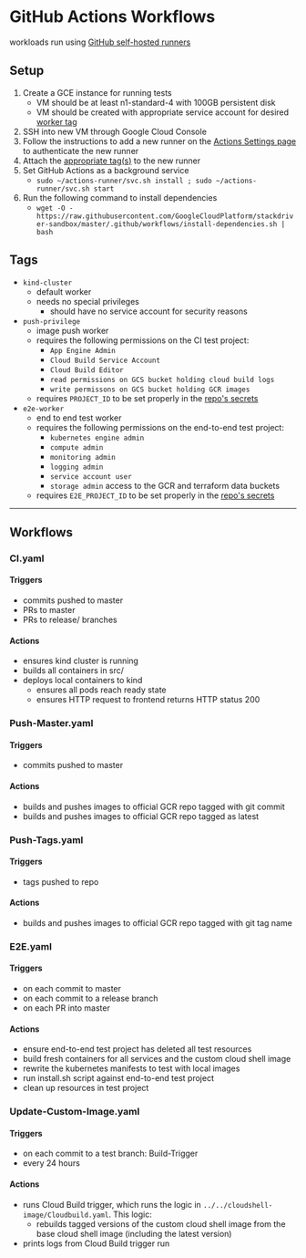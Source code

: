 # GitHub Actions Workflows

workloads run using [GitHub self-hosted runners](https://help.github.com/en/actions/automating-your-workflow-with-github-actions/about-self-hosted-runners)

## Setup

1. Create a GCE instance for running tests
    - VM should be at least n1-standard-4 with 100GB persistent disk
    - VM should be created with appropriate service account for desired [worker tag](#Tags)
2. SSH into new VM through Google Cloud Console
3. Follow the instructions to add a new runner on the [Actions Settings page](https://github.com/GoogleCloudPlatform/stackdriver-sandbox/settings/actions) to authenticate the new runner
4. Attach the [appropriate tag(s)](#Tags) to the new runner
5. Set GitHub Actions as a background service
    - `sudo ~/actions-runner/svc.sh install ; sudo ~/actions-runner/svc.sh start`
6. Run the following command to install dependencies
    - `wget -O - https://raw.githubusercontent.com/GoogleCloudPlatform/stackdriver-sandbox/master/.github/workflows/install-dependencies.sh | bash`

## Tags
- `kind-cluster`
  - default worker
  - needs no special privileges
    - should have no service account for security reasons
- `push-privilege`
  - image push worker
  - requires the following permissions on the CI test project:
    - `App Engine Admin`
    - `Cloud Build Service Account`
    - `Cloud Build Editor`
    - `read permissions on GCS bucket holding cloud build logs`
    - `write permissons on GCS bucket holding GCR images`
  - requires `PROJECT_ID` to be set properly in the [repo's secrets](https://github.com/GoogleCloudPlatform/stackdriver-sandbox/settings/secrets)
- `e2e-worker`
  - end to end test worker
  - requires the following permissions on the end-to-end test project:
    - `kubernetes engine admin`
    - `compute admin`
    - `monitoring admin`
    - `logging admin`
    - `service account user`
    - `storage admin` access to the GCR and terraform data buckets
  - requires `E2E_PROJECT_ID` to be set properly in the [repo's secrets](https://github.com/GoogleCloudPlatform/stackdriver-sandbox/settings/secrets)

---
## Workflows

### CI.yaml

#### Triggers

- commits pushed to master
- PRs to master
- PRs to release/ branches

#### Actions

- ensures kind cluster is running
- builds all containers in src/
- deploys local containers to kind
  - ensures all pods reach ready state
  - ensures HTTP request to frontend returns HTTP status 200


### Push-Master.yaml

#### Triggers
- commits pushed to master

#### Actions
- builds and pushes images to official GCR repo tagged with git commit
- builds and pushes images to official GCR repo tagged as latest


### Push-Tags.yaml

#### Triggers
- tags pushed to repo

#### Actions
- builds and pushes images to official GCR repo tagged with git tag name

### E2E.yaml

#### Triggers
- on each commit to master
- on each commit to a release branch
- on each PR into master

#### Actions
- ensure end-to-end test project has deleted all test resources
- build fresh containers for all services and the custom cloud shell image
- rewrite the kubernetes manifests to test with local images
- run install.sh script against end-to-end test project
- clean up resources in test project

### Update-Custom-Image.yaml

#### Triggers
- on each commit to a test branch: Build-Trigger
- every 24 hours

#### Actions
- runs Cloud Build trigger, which runs the logic in `../../cloudshell-image/Cloudbuild.yaml`. This logic:
    - rebuilds tagged versions of the custom cloud shell image from the base cloud shell image (including the latest version)
- prints logs from Cloud Build trigger run
